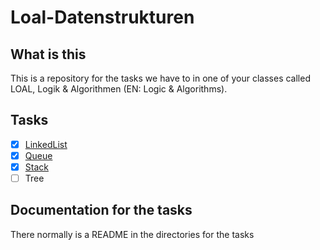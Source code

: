 # Loal-Datenstrukturen

## What is this

This is a repository for the tasks we have to in one of your classes called LOAL, Logik & Algorithmen (EN: Logic & Algorithms).

## Tasks
- [x] [LinkedList](https://github.com/alda-dhif17/Loal-Datenstrukturen/tree/master/LinkedList)
- [x] [Queue](https://github.com/alda-dhif17/Loal-Datenstrukturen/tree/master/Queue)
- [x] [Stack](https://github.com/alda-dhif17/Loal-Datenstrukturen/tree/master/Stack)
- [ ] Tree

## Documentation for the tasks

There normally is a README in the directories for the tasks
